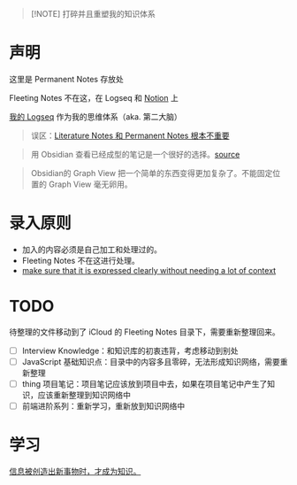 
> [!NOTE] 打碎并且重塑我的知识体系

# 声明

这里是 Permanent Notes 存放处

Fleeting Notes 不在这，在 Logseq 和 [Notion](https://www.notion.so/wuzhenquan/DailyLearning-25baab1beb36411ebcc0604ba523a66c?pvs=4) 上

[我的 Logseq](https://github.com/wuzhenquan/Fleeting-Notes) 作为我的思维体系（aka. 第二大脑）

> 误区：[Literature Notes 和 Permanent Notes 根本不重要](https://www.bilibili.com/video/BV1jY41117as?t=585.7)

> 用 Obsidian 查看已经成型的笔记是一个很好的选择。[source](https://www.yuque.com/deerain/gannbs/ffqk2e#comment-19250715) 

> Obsidian的 Graph View 把一个简单的东西变得更加复杂了。不能固定位置的 Graph View 毫无卵用。

# 录入原则

- 加入的内容必须是自己加工和处理过的。
- Fleeting Notes 不在这进行处理。
- [make sure that it is expressed clearly without needing a lot of context](https://youtu.be/GpV47rUYk8I?t=251)

# TODO

待整理的文件移动到了 iCloud 的 Fleeting Notes 目录下，需要重新整理回来。

- [ ] Interview Knowledge：和知识库的初衷违背，考虑移动到别处
- [ ] JavaScript 基础知识点：目录中的内容多且零碎，无法形成知识网络，需要重新整理
- [ ] thing 项目笔记：项目笔记应该放到项目中去，如果在项目笔记中产生了知识，应该重新整理到知识网络中
- [ ] 前端进阶系列：重新学习，重新放到知识网络中

# 学习

[信息被创造出新事物时，才成为知识。](https://www.bilibili.com/video/BV19y4y1Z7Qr?t=111.1) 